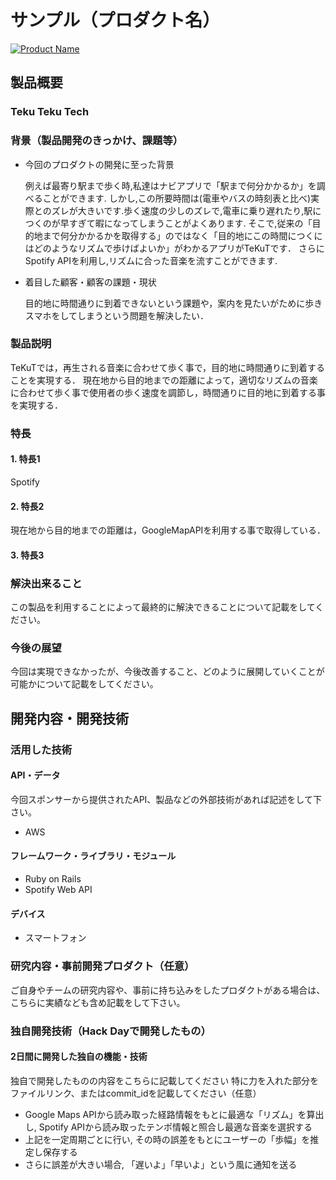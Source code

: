 # サンプル（プロダクト名）

[![Product Name](image.png)](https://www.youtube.com/watch?v=G5rULR53uMk)

## 製品概要
###  Teku Teku Tech

### 背景（製品開発のきっかけ、課題等）
- 今回のプロダクトの開発に至った背景
  
  例えば最寄り駅まで歩く時,私達はナビアプリで「駅まで何分かかるか」を調べることができます.
  しかし,この所要時間は(電車やバスの時刻表と比べ)実際とのズレが大きいです.歩く速度の少しのズレで,電車に乗り遅れたり,駅につくのが早すぎて暇になってしまうことがよくあります.
  そこで,従来の「目的地まで何分かかるかを取得する」のではなく「目的地にこの時間につくにはどのようなリズムで歩けばよいか」がわかるアプリがTeKuTです．
  さらにSpotify APIを利用し,リズムに合った音楽を流すことができます.

- 着目した顧客・顧客の課題・現状

  目的地に時間通りに到着できないという課題や，案内を見たいがために歩きスマホをしてしまうという問題を解決したい．

### 製品説明
TeKuTでは，再生される音楽に合わせて歩く事で，目的地に時間通りに到着することを実現する．
現在地から目的地までの距離によって，適切なリズムの音楽に合わせて歩く事で使用者の歩く速度を調節し，時間通りに目的地に到着する事を実現する．

### 特長

#### 1. 特長1
Spotify
#### 2. 特長2

現在地から目的地までの距離は，GoogleMapAPIを利用する事で取得している．
#### 3. 特長3

### 解決出来ること
この製品を利用することによって最終的に解決できることについて記載をしてください。

### 今後の展望
今回は実現できなかったが、今後改善すること、どのように展開していくことが可能かについて記載をしてください。


## 開発内容・開発技術
### 活用した技術
#### API・データ
今回スポンサーから提供されたAPI、製品などの外部技術があれば記述をして下さい。
* AWS

#### フレームワーク・ライブラリ・モジュール
* Ruby on Rails
* Spotify Web API

#### デバイス
* スマートフォン

### 研究内容・事前開発プロダクト（任意）
ご自身やチームの研究内容や、事前に持ち込みをしたプロダクトがある場合は、こちらに実績なども含め記載をして下さい。


### 独自開発技術（Hack Dayで開発したもの）
#### 2日間に開発した独自の機能・技術
独自で開発したものの内容をこちらに記載してください
特に力を入れた部分をファイルリンク、またはcommit_idを記載してください（任意）

* Google Maps APIから読み取った経路情報をもとに最適な「リズム」を算出し, Spotify APIから読み取ったテンポ情報と照合し最適な音楽を選択する
* 上記を一定周期ごとに行い, その時の誤差をもとにユーザーの「歩幅」を推定し保存する
* さらに誤差が大きい場合, 「遅いよ」「早いよ」という風に通知を送る
